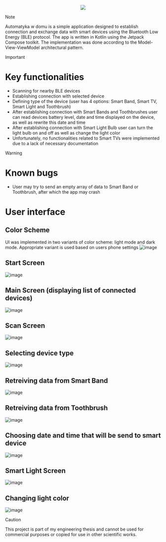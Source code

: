 <p align="center">
  <img src="https://github.com/Abuhadziar/Automatyka_w_domu/assets/130935744/784ebf8c-be53-4605-aa5b-4d18b61a3296">
</p>

> [!NOTE]
>Automatyka w domu is a simple application designed to establish connection and exchange data with smart devices using the Bluetooth Low Energy (BLE) protocol. 
>The app is written in Kotlin using the Jetpack Compose toolkit. The implementation was done according to the Model-View-ViewModel architectural pattern.

>[!IMPORTANT]
> # Key functionalities
> * Scanning for nearby BLE devices
> * Establishing connection with selected device
> * Defining type of the device (user has 4 options: Smart Band, Smart TV, Smart Light and Toothbrush)
> * After establishing connection with Smart Bands and Toothbrushes user can read devices battery level, date and time displayed on the device, as well as rewrite this date and time
> * After establishing connection with Smart Light Bulb user can turn the light bulb on and off as well as change the light color
> * Unfortunately, no functionalities related to Smart TVs were implemented due to a lack of necessary documentation

>[!WARNING]
> # Known bugs
> * User may try to send an empty array of data to Smart Band or Toothbrush, after which the app may crash

# User interface
## Color Scheme
UI was implemented in two variants of color scheme: light mode and dark mode. Appropriate variant is used based on users phone settings
![image](https://github.com/Abuhadziar/Automatyka_w_domu/assets/130935744/81d7d4d6-1790-433e-a3e6-4738bd8a846f)
## Start Screen
![image](https://github.com/Abuhadziar/Automatyka_w_domu/assets/130935744/6ba5864b-74c9-417c-b51f-9ad54260d00c)
## Main Screen (displaying list of connected devices)
![image](https://github.com/Abuhadziar/Automatyka_w_domu/assets/130935744/66d4b3d8-197c-4fcc-aa75-3a9abb04780c)
## Scan Screen
![image](https://github.com/Abuhadziar/Automatyka_w_domu/assets/130935744/1dfed131-a3f2-466b-9b00-0790d4f83494)
## Selecting device type
![image](https://github.com/Abuhadziar/Automatyka_w_domu/assets/130935744/8e367dd5-5b4a-436f-8952-6c0251b6ca94)
## Retreiving data from Smart Band
![image](https://github.com/Abuhadziar/Automatyka_w_domu/assets/130935744/efd0afd5-f4d9-4910-9482-84fa6ec84d23)
## Retreiving data from Toothbrush
![image](https://github.com/Abuhadziar/Automatyka_w_domu/assets/130935744/32304d82-74fe-452f-93ea-ffe9c8122293)
## Choosing date and time that will be send to smart device
![image](https://github.com/Abuhadziar/Automatyka_w_domu/assets/130935744/aafd2b13-f919-40c2-912b-efa618fa4a9f)
## Smart Light Screen
![image](https://github.com/Abuhadziar/Automatyka_w_domu/assets/130935744/0f788460-8466-4b07-bfff-e964ecafa416)
## Changing light color
![image](https://github.com/Abuhadziar/Automatyka_w_domu/assets/130935744/dd6e16a7-3388-4de2-aeca-2ec782b446cb)

> [!CAUTION]
> This project is part of my engineering thesis and cannot be used for commercial purposes or copied for use in other scientific works.










